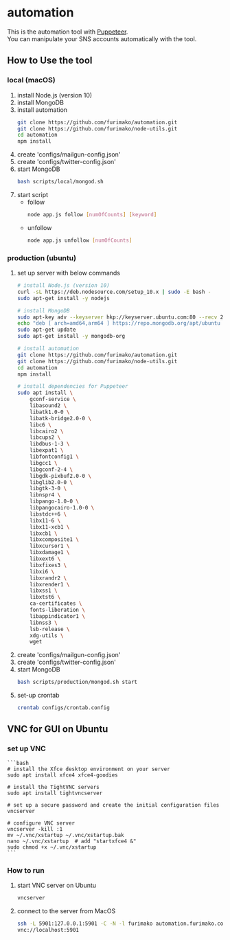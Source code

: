 
# automation
This is the automation tool with [Puppeteer](https://pptr.dev/).  
You can manipulate your SNS accounts automatically with the tool.

## How to Use the tool

### local (macOS)
1. install Node.js (version 10)
1. install MongoDB
1. install automation
    ```bash
    git clone https://github.com/furimako/automation.git
    git clone https://github.com/furimako/node-utils.git
    cd automation
    npm install
    ```
1. create 'configs/mailgun-config.json'
1. create 'configs/twitter-config.json'
1. start MongoDB
    ```bash
    bash scripts/local/mongod.sh
    ```
1. start script
    - follow
        ```bash
        node app.js follow [numOfCounts] [keyword]
        ```
    - unfollow
        ```bash
        node app.js unfollow [numOfCounts]
        ```

### production (ubuntu)
1. set up server with below commands
    ```bash
    # install Node.js (version 10)
    curl -sL https://deb.nodesource.com/setup_10.x | sudo -E bash -
    sudo apt-get install -y nodejs
    
    # install MongoDB
    sudo apt-key adv --keyserver hkp://keyserver.ubuntu.com:80 --recv 2930ADAE8CAF5059EE73BB4B58712A2291FA4AD5
    echo "deb [ arch=amd64,arm64 ] https://repo.mongodb.org/apt/ubuntu xenial/mongodb-org/3.6 multiverse" | sudo tee /etc/apt/sources.list.d/mongodb-org-3.6.list
    sudo apt-get update
    sudo apt-get install -y mongodb-org
    
    # install automation
    git clone https://github.com/furimako/automation.git
    git clone https://github.com/furimako/node-utils.git
    cd automation
    npm install

    # install dependencies for Puppeteer
    sudo apt install \
        gconf-service \
        libasound2 \
        libatk1.0-0 \
        libatk-bridge2.0-0 \
        libc6 \
        libcairo2 \
        libcups2 \
        libdbus-1-3 \
        libexpat1 \
        libfontconfig1 \
        libgcc1 \
        libgconf-2-4 \
        libgdk-pixbuf2.0-0 \
        libglib2.0-0 \
        libgtk-3-0 \
        libnspr4 \
        libpango-1.0-0 \
        libpangocairo-1.0-0 \
        libstdc++6 \
        libx11-6 \
        libx11-xcb1 \
        libxcb1 \
        libxcomposite1 \
        libxcursor1 \
        libxdamage1 \
        libxext6 \
        libxfixes3 \
        libxi6 \
        libxrandr2 \
        libxrender1 \
        libxss1 \
        libxtst6 \
        ca-certificates \
        fonts-liberation \
        libappindicator1 \
        libnss3 \
        lsb-release \
        xdg-utils \
        wget
    ```
1. create 'configs/mailgun-config.json'
1. create 'configs/twitter-config.json'
1. start MongoDB
    ```bash
    bash scripts/production/mongod.sh start
    ```
1. set-up crontab
    ```bash
    crontab configs/crontab.config
    ```

## VNC for GUI on Ubuntu
### set up VNC
    ```bash
    # install the Xfce desktop environment on your server
    sudo apt install xfce4 xfce4-goodies
    
    # install the TightVNC servers
    sudo apt install tightvncserver
    
    # set up a secure password and create the initial configuration files
    vncserver
    
    # configure VNC server
    vncserver -kill :1
    mv ~/.vnc/xstartup ~/.vnc/xstartup.bak
    nano ~/.vnc/xstartup  # add "startxfce4 &"
    sudo chmod +x ~/.vnc/xstartup
    ```

### How to run
1. start VNC server on Ubuntu
    ```bash
    vncserver
    ```
1. connect to the server from MacOS
    ```bash
    ssh -L 5901:127.0.0.1:5901 -C -N -l furimako automation.furimako.com
    vnc://localhost:5901
    ```
